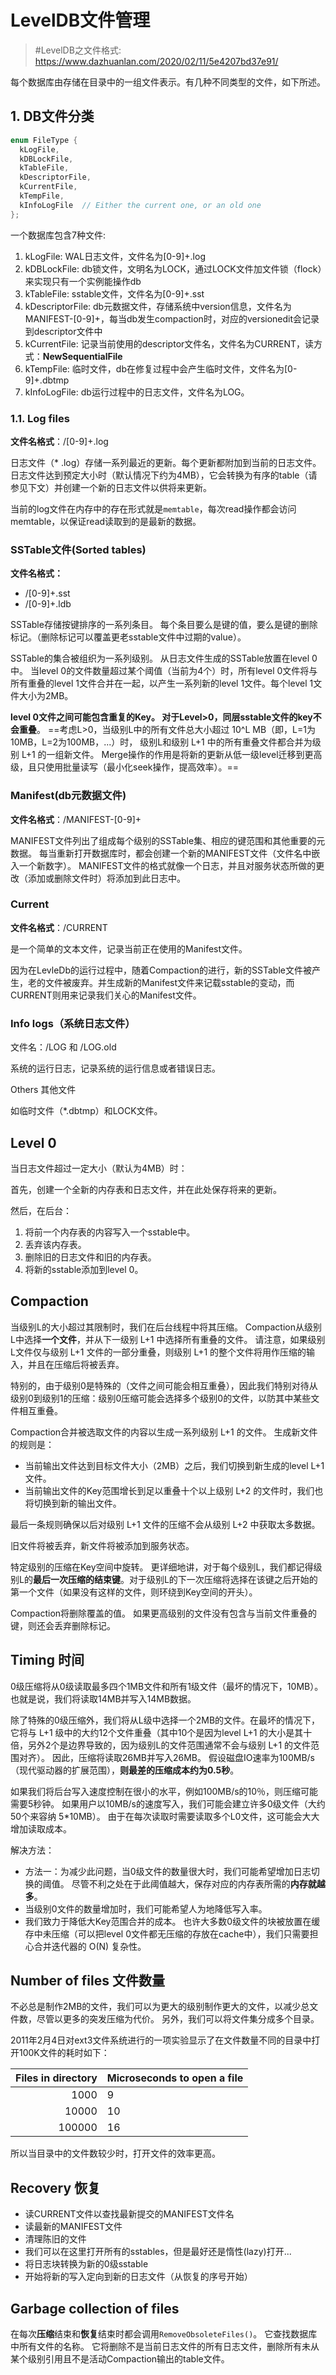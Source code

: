 # LevelDB文件管理

> #LevelDB之文件格式: <https://www.dazhuanlan.com/2020/02/11/5e4207bd37e91/>

每个数据库由存储在目录中的一组文件表示。有几种不同类型的文件，如下所述。

## 1. DB文件分类

```cpp
enum FileType {
  kLogFile,
  kDBLockFile,
  kTableFile,
  kDescriptorFile,
  kCurrentFile,
  kTempFile,
  kInfoLogFile  // Either the current one, or an old one
};
```

一个数据库包含7种文件:

1. kLogFile: WAL日志文件，文件名为[0-9]+.log
2. kDBLockFile: db锁文件，文明名为LOCK，通过LOCK文件加文件锁（flock）来实现只有一个实例能操作db
3. kTableFile: sstable文件，文件名为[0-9]+.sst
4. kDescriptorFile: db元数据文件，存储系统中version信息，文件名为MANIFEST-[0-9]+，每当db发生compaction时，对应的versionedit会记录到descriptor文件中
5. kCurrentFile: 记录当前使用的descriptor文件名，文件名为CURRENT，读方式：**NewSequentialFile**
6. kTempFile: 临时文件，db在修复过程中会产生临时文件，文件名为[0-9]+.dbtmp
7. kInfoLogFile: db运行过程中的日志文件，文件名为LOG。

### 1.1. Log files

**文件名格式**：<dbname>/[0-9]+.log

日志文件（* .log）存储一系列最近的更新。每个更新都附加到当前的日志文件。日志文件达到预定大小时（默认情况下约为4MB），它会转换为有序的table（请参见下文）并创建一个新的日志文件以供将来更新。

当前的log文件在内存中的存在形式就是`memtable`，每次read操作都会访问memtable，以保证read读取到的是最新的数据。

### SSTable文件(Sorted tables)

**文件名格式：**

- <dbname>/[0-9]+.sst
- <dbname>/[0-9]+.ldb

SSTable存储按键排序的一系列条目。 每个条目要么是键的值，要么是键的删除标记。（删除标记可以覆盖更老sstable文件中过期的value）。

SSTable的集合被组织为一系列级别。 从日志文件生成的SSTable放置在level 0中。 当level 0的文件数量超过某个阈值（当前为4个）时，所有level 0文件将与所有重叠的level 1文件合并在一起，以产生一系列新的level 1文件。每个level 1文件大小为2MB。

**level 0文件之间可能包含重复的Key。 对于Level>0，同层sstable文件的key不会重叠**。 ==考虑L>0，当级别L中的所有文件总大小超过 10^L MB（即，L=1为10MB，L=2为100MB，...）时， 级别L和级别 L+1 中的所有重叠文件都合并为级别 L+1 的一组新文件。 Merge操作的作用是将新的更新从低一级level迁移到更高级，且只使用批量读写（最小化seek操作，提高效率）。==

### Manifest(db元数据文件)

**文件名格式**：<dbname>/MANIFEST-[0-9]+

MANIFEST文件列出了组成每个级别的SSTable集、相应的键范围和其他重要的元数据。 每当重新打开数据库时，都会创建一个新的MANIFEST文件（文件名中嵌入一个新数字）。 MANIFEST文件的格式就像一个日志，并且对服务状态所做的更改（添加或删除文件时）将添加到此日志中。

### Current

**文件名格式**：<dbname>/CURRENT

是一个简单的文本文件，记录当前正在使用的Manifest文件。

因为在LevleDb的运行过程中，随着Compaction的进行，新的SSTable文件被产生，老的文件被废弃。并生成新的Manifest文件来记载sstable的变动，而CURRENT则用来记录我们关心的Manifest文件。

### Info logs（系统日志文件）

文件名：<dbname>/LOG 和 <dbname>/LOG.old

系统的运行日志，记录系统的运行信息或者错误日志。

Others 其他文件

如临时文件（*.dbtmp）和LOCK文件。

## Level 0

当日志文件超过一定大小（默认为4MB）时：

首先，创建一个全新的内存表和日志文件，并在此处保存将来的更新。

然后，在后台：

1. 将前一个内存表的内容写入一个sstable中。
2. 丢弃该内存表。
3. 删除旧的日志文件和旧的内存表。
4. 将新的sstable添加到level 0。

## Compaction

当级别L的大小超过其限制时，我们在后台线程中将其压缩。 Compaction从级别L中选择**一个文件**，并从下一级别 L+1 中选择所有重叠的文件。 请注意，如果级别L文件仅与级别 L+1 文件的一部分重叠，则级别 L+1 的整个文件将用作压缩的输入，并且在压缩后将被丢弃。

特别的，由于级别0是特殊的（文件之间可能会相互重叠），因此我们特别对待从级别0到级别1的压缩：级别0压缩可能会选择多个级别0的文件，以防其中某些文件相互重叠。

Compaction合并被选取文件的内容以生成一系列级别 L+1 的文件。 生成新文件的规则是：

- 当前输出文件达到目标文件大小（2MB）之后，我们切换到新生成的level L+1 文件。
- 当前输出文件的Key范围增长到足以重叠十个以上级别 L+2 的文件时，我们也将切换到新的输出文件。

最后一条规则确保以后对级别 L+1 文件的压缩不会从级别 L+2 中获取太多数据。

旧文件将被丢弃，新文件将被添加到服务状态。

特定级别的压缩在Key空间中旋转。 更详细地讲，对于每个级别L，我们都记得级别L的**最后一次压缩的结束键**。对于级别L的下一次压缩将选择在该键之后开始的第一个文件（如果没有这样的文件，则环绕到Key空间的开头）。

Compaction将删除覆盖的值。 如果更高级别的文件没有包含与当前文件重叠的键，则还会丢弃删除标记。

## Timing 时间

0级压缩将从0级读取最多四个1MB文件和所有1级文件（最坏的情况下，10MB）。也就是说，我们将读取14MB并写入14MB数据。

除了特殊的0级压缩外，我们将从L级中选择一个2MB的文件。在最坏的情况下，它将与 L+1 级中的大约12个文件重叠（其中10个是因为level L+1 的大小是其十倍，另外2个是边界导致的，因为级别L的文件范围通常不会与级别 L+1 的文件范围对齐）。 因此，压缩将读取26MB并写入26MB。 假设磁盘IO速率为100MB/s（现代驱动器的扩展范围），**则最差的压缩成本约为0.5秒**。

如果我们将后台写入速度控制在很小的水平，例如100MB/s的10％，则压缩可能需要5秒钟。 如果用户以10MB/s的速度写入，我们可能会建立许多0级文件（大约50个来容纳 5*10MB）。 由于在每次读取时需要读取多个L0文件，这可能会大大增加读取成本。

解决方法：

- 方法一：为减少此问题，当0级文件的数量很大时，我们可能希望增加日志切换的阈值。 尽管不利之处在于此阈值越大，保存对应的内存表所需的**内存就越多**。
- 当级别0文件的数量增加时，我们可能希望人为地降低写入率。
- 我们致力于降低大Key范围合并的成本。 也许大多数0级文件的块被放置在缓存中未压缩（可以把level 0文件都无压缩的存放在cache中），我们只需要担心合并迭代器的 O(N) 复杂性。

## Number of files 文件数量

不必总是制作2MB的文件，我们可以为更大的级别制作更大的文件，以减少总文件数，尽管以更多的突发压缩为代价。 另外，我们可以将文件集分成多个目录。

2011年2月4日对ext3文件系统进行的一项实验显示了在文件数量不同的目录中打开100K文件的耗时如下：

| Files in directory | Microseconds to open a file |
| -----------------: | :-------------------------- |
|               1000 | 9                           |
|              10000 | 10                          |
|             100000 | 16                          |

所以当目录中的文件数较少时，打开文件的效率更高。

## Recovery 恢复

- 读CURRENT文件以查找最新提交的MANIFEST文件名
- 读最新的MANIFEST文件
- 清理陈旧的文件
- 我们可以在这里打开所有的sstables，但是最好还是惰性(lazy)打开...
- 将日志块转换为新的0级sstable
- 开始将新的写入定向到新的日志文件（从恢复的序号开始）

## Garbage collection of files

在每次**压缩**结束和**恢复**结束时都会调用`RemoveObsoleteFiles()`。 它查找数据库中所有文件的名称。 它将删除不是当前日志文件的所有日志文件，删除所有未从某个级别引用且不是活动Compaction输出的table文件。
